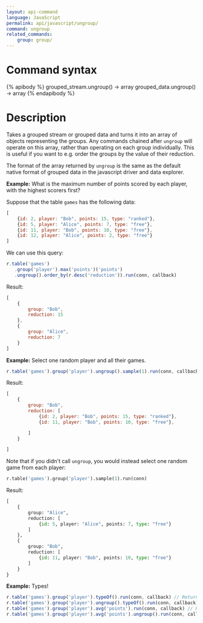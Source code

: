 ```yaml
---
layout: api-command
language: JavaScript
permalink: api/javascript/ungroup/
command: ungroup
related_commands:
    group: group/
---
```


# Command syntax #

{% apibody %}
grouped_stream.ungroup() &rarr; array
grouped_data.ungroup() &rarr; array
{% endapibody %}

# Description #

Takes a grouped stream or grouped data and turns it into an array of
objects representing the groups.  Any commands chained after `ungroup`
will operate on this array, rather than operating on each group
individually.  This is useful if you want to e.g. order the groups by
the value of their reduction.

The format of the array returned by `ungroup` is the same as the
default native format of grouped data in the javascript driver and
data explorer.

__Example:__ What is the maximum number of points scored by each
player, with the highest scorers first?

Suppose that the table `games` has the following data:

```js
[
    {id: 2, player: "Bob", points: 15, type: "ranked"},
    {id: 5, player: "Alice", points: 7, type: "free"},
    {id: 11, player: "Bob", points: 10, type: "free"},
    {id: 12, player: "Alice", points: 2, type: "free"}
]
```

We can use this query:

```js
r.table('games')
   .group('player').max('points')('points')
   .ungroup().order_by(r.desc('reduction')).run(conn, callback)
```

Result: 

```js
[
    {
        group: "Bob",
        reduction: 15
    },
    {
        group: "Alice",
        reduction: 7
    }
]
```

__Example:__ Select one random player and all their games.

```js
r.table('games').group('player').ungroup().sample(1).run(conn, callback)
```

Result:

```js
[
    {
        group: "Bob",
        reduction: [
            {id: 2, player: "Bob", points: 15, type: "ranked"},
            {id: 11, player: "Bob", points: 10, type: "free"},

        ]
    }

]
```

Note that if you didn't call `ungroup`, you would instead select one
random game from each player:

```py
r.table('games').group('player').sample(1).run(conn)
```

Result:

```py
[
    {
        group: "Alice",
        reduction: [
            {id: 5, player: "Alice", points: 7, type: "free"}
        ]
    },
    {
        group: "Bob",
        reduction: [
            {id: 11, player: "Bob", points: 10, type: "free"}
        ]
    }
}
```



__Example:__ Types!

```js
r.table('games').group('player').typeOf().run(conn, callback) // Returns "GROUPED_STREAM"
r.table('games').group('player').ungroup().typeOf().run(conn, callback) // Returns "ARRAY"
r.table('games').group('player').avg('points').run(conn, callback) // Returns "GROUPED_DATA"
r.table('games').group('player').avg('points').ungroup().run(conn, callback) // Returns "ARRAY"
```
